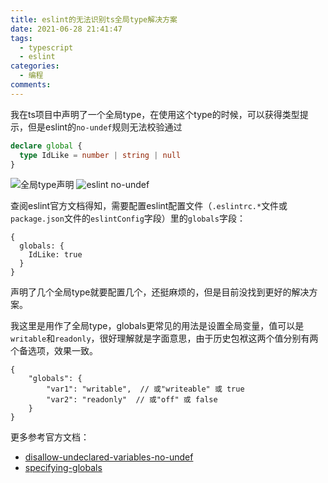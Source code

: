 ```yaml
---
title: eslint的无法识别ts全局type解决方案
date: 2021-06-28 21:41:47
tags:
  - typescript
  - eslint
categories:
  - 编程
comments:
---
```


我在ts项目中声明了一个全局type，在使用这个type的时候，可以获得类型提示，但是eslint的`no-undef`规则无法校验通过

```index.d.ts
declare global {
  type IdLike = number | string | null
}
```

![全局type声明](http://ww1.sinaimg.cn/large/d7f38664ly1grycdjnus9j20iq047q31.jpg)
![eslint no-undef](http://ww1.sinaimg.cn/large/d7f38664ly1grycdjo0ksj20k804cglx.jpg)

查阅eslint官方文档得知，需要配置eslint配置文件（`.eslintrc.*`文件或`package.json`文件的`eslintConfig`字段）里的`globals`字段：

```
{
  globals: {
    IdLike: true
  }
}
```

声明了几个全局type就要配置几个，还挺麻烦的，但是目前没找到更好的解决方案。

我这里是用作了全局type，globals更常见的用法是设置全局变量，值可以是`writable`和`readonly`，很好理解就是字面意思，由于历史包袱这两个值分别有两个备选项，效果一致。

```
{
    "globals": {
        "var1": "writable",  // 或"writeable" 或 true
        "var2": "readonly"  // 或"off" 或 false
    }
}
```

更多参考官方文档：

- [disallow-undeclared-variables-no-undef](https://eslint.org/docs/rules/no-undef#disallow-undeclared-variables-no-undef)
- [specifying-globals](https://eslint.org/docs/user-guide/configuring/language-options#specifying-globals)
